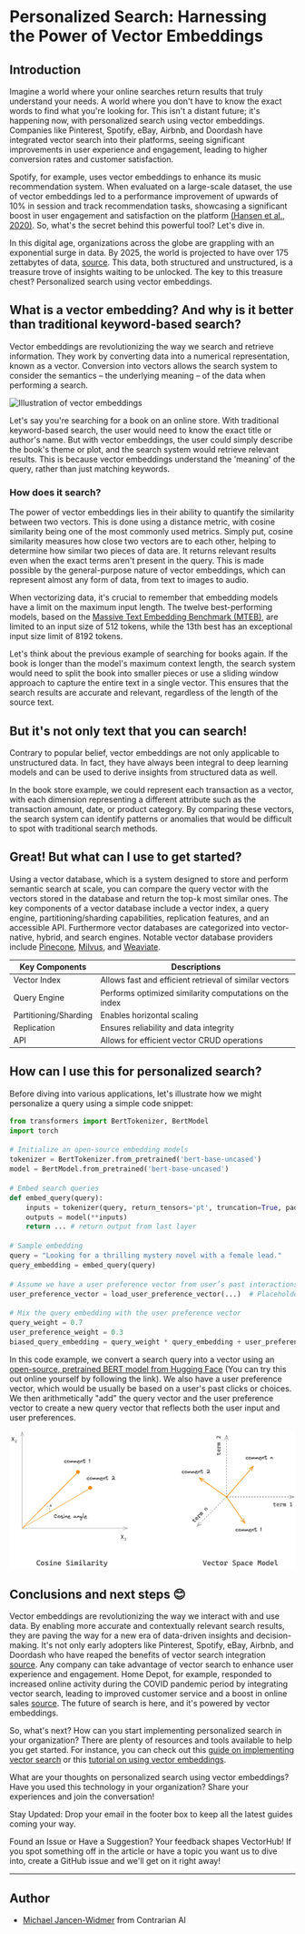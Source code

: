 # Personalized Search: Harnessing the Power of Vector Embeddings

## Introduction

Imagine a world where your online searches return results that truly understand your needs. A world where you don't have to know the exact words to find what you're looking for. This isn't a distant future; it's happening now, with personalized search using vector embeddings. Companies like Pinterest, Spotify, eBay, Airbnb, and Doordash have integrated vector search into their platforms, seeing significant improvements in user experience and engagement, leading to higher conversion rates and customer satisfaction.

Spotify, for example, uses vector embeddings to enhance its music recommendation system. When evaluated on a large-scale dataset, the use of vector embeddings led to a performance improvement of upwards of 10% in session and track recommendation tasks, showcasing a significant boost in user engagement and satisfaction on the platform [(Hansen et al., 2020)](https://doi.org/10.1145/3383313.3412248). So, what's the secret behind this powerful tool? Let's dive in.

In this digital age, organizations across the globe are grappling with an exponential surge in data. By 2025, the world is projected to have over 175 zettabytes of data, [source](https://www.forbes.com/sites/tomcoughlin/2018/11/27/175-zettabytes-by-2025). This data, both structured and unstructured, is a treasure trove of insights waiting to be unlocked. The key to this treasure chest? Personalized search using vector embeddings.

## What is a vector embedding? And why is it better than traditional keyword-based search?

Vector embeddings are revolutionizing the way we search and retrieve information. They work by converting data into a numerical representation, known as a vector. Conversion into vectors allows the search system to consider the semantics – the underlying meaning – of the data when performing a search.

![Illustration of vector embeddings](../assets/use_cases/personalized_search/embeddings.png)

Let's say you're searching for a book on an online store. With traditional keyword-based search, the user would need to know the exact title or author's name. But with vector embeddings, the user could simply describe the book's theme or plot, and the search system would retrieve relevant results. This is because vector embeddings understand the 'meaning' of the query, rather than just matching keywords.

### How does it search?

The power of vector embeddings lies in their ability to quantify the similarity between two vectors. This is done using a distance metric, with cosine similarity being one of the most commonly used metrics. Simply put, cosine similarity measures how close two vectors are to each other, helping to determine how similar two pieces of data are. It returns relevant results even when the exact terms aren't present in the query. This is made possible by the general-purpose nature of vector embeddings, which can represent almost any form of data, from text to images to audio.

When vectorizing data, it's crucial to remember that embedding models have a limit on the maximum input length. The twelve best-performing models, based on the [Massive Text Embedding Benchmark (MTEB)](https://huggingface.co/spaces/mteb/leaderboard), are limited to an input size of 512 tokens, while the 13th best has an exceptional input size limit of 8192 tokens.

Let's think about the previous example of searching for books again. If the book is longer than the model's maximum context length, the search system would need to split the book into smaller pieces or use a sliding window approach to capture the entire text in a single vector. This ensures that the search results are accurate and relevant, regardless of the length of the source text.

## But it's not only text that you can search!

Contrary to popular belief, vector embeddings are not only applicable to unstructured data. In fact, they have always been integral to deep learning models and can be used to derive insights from structured data as well.

In the book store example, we could represent each transaction as a vector, with each dimension representing a different attribute such as the transaction amount, date, or product category. By comparing these vectors, the search system can identify patterns or anomalies that would be difficult to spot with traditional search methods.

## Great! But what can I use to get started?

Using a vector database, which is a system designed to store and perform semantic search at scale, you can compare the query vector with the vectors stored in the database and return the top-k most similar ones. The key components of a vector database include a vector index, a query engine, partitioning/sharding capabilities, replication features, and an accessible API. Furthermore vector databases are categorized into vector-native, hybrid, and search engines. Notable vector database providers include [Pinecone](https://pinecone.io), [Milvus](https://milvus.io), and [Weaviate](https://weaviate.io).

| Key Components        | Descriptions                                            |
| --------------------- | ------------------------------------------------------- |
| Vector Index          | Allows fast and efficient retrieval of similar vectors  |
| Query Engine          | Performs optimized similarity computations on the index |
| Partitioning/Sharding | Enables horizontal scaling                              |
| Replication           | Ensures reliability and data integrity                  |
| API                   | Allows for efficient vector CRUD operations             |

## How can I use this for personalized search?

Before diving into various applications, let's illustrate how we might personalize a query using a simple code snippet:

```python
from transformers import BertTokenizer, BertModel
import torch

# Initialize an open-source embedding models
tokenizer = BertTokenizer.from_pretrained('bert-base-uncased')
model = BertModel.from_pretrained('bert-base-uncased')

# Embed search queries
def embed_query(query):
    inputs = tokenizer(query, return_tensors='pt', truncation=True, padding=True, max_length=32)
    outputs = model(**inputs)
    return ... # return output from last layer

# Sample embedding
query = "Looking for a thrilling mystery novel with a female lead."
query_embedding = embed_query(query)

# Assume we have a user preference vector from user’s past interactions
user_preference_vector = load_user_preference_vector(...)  # Placeholder Vector

# Mix the query embedding with the user preference vector
query_weight = 0.7
user_preference_weight = 0.3
biased_query_embedding = query_weight * query_embedding + user_preference_weight * user_preference_vector
```

In this code example, we convert a search query into a vector using an [open-source, pretrained BERT model from Hugging Face](https://huggingface.co/bert-base-uncased) (You can try this out online yourself by following the link). We also have a user preference vector, which would be usually be based on a user's past clicks or choices. We then arithmetically "add" the query vector and the user preference vector to create a new query vector that reflects both the user input and user preferences.

![Use cases of personalized search with vector embeddings](../assets/use_cases/personalized_search/vector_space.png)

## Conclusions and next steps 😊

Vector embeddings are revolutionizing the way we interact with and use data. By enabling more accurate and contextually relevant search results, they are paving the way for a new era of data-driven insights and decision-making. It's not only early adopters like Pinterest, Spotify, eBay, Airbnb, and Doordash who have reaped the benefits of vector search integration [source](https://rockset.com/blog/introduction-to-semantic-search-from-keyword-to-vector-search/). Any company can take advantage of vector search to enhance user experience and engagement. Home Depot, for example, responded to increased online activity during the COVID pandemic period by integrating vector search, leading to improved customer service and a boost in online sales [source](https://www.datanami.com/2022/03/15/home-depot-finds-diy-success-with-vector-search/). The future of search is here, and it's powered by vector embeddings.

So, what's next? How can you start implementing personalized search in your organization? There are plenty of resources and tools available to help you get started. For instance, you can check out this [guide on implementing vector search](link) or this [tutorial on using vector embeddings](link).

What are your thoughts on personalized search using vector embeddings? Have you used this technology in your organization? Share your experiences and join the conversation!

Stay Updated: Drop your email in the footer box to keep all the latest guides coming your way.

Found an Issue or Have a Suggestion? Your feedback shapes VectorHub! If you spot something off in the article or have a topic you want us to dive into, create a GitHub issue and we'll get on it right away!

---

## Author

- [Michael Jancen-Widmer](https://www.contrarian.ai) from Contrarian AI
